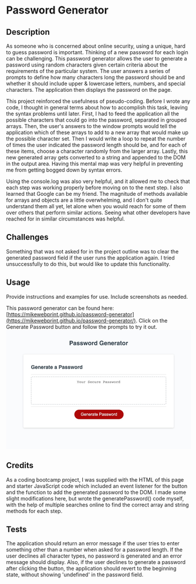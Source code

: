 # Password Generator

## Description

As someone who is concerned about online security, using a unique, hard to guess password is important. Thinking of a new password for each login can be challenging. This password generator allows the user to generate a password using random characters given certain criteria about the requirements of the particular system.  The user answers a series of prompts to define how many characters long the password should be and whether it should include upper & lowercase letters, numbers, and special characters. The application then displays the password on the page.

This project reinforced the usefulness of pseudo-coding.  Before I wrote any code, I thought in general terms about how to accomplish this task, leaving the syntax problems until later.  First, I had to feed the application all the possible characters that could go into the password, separated in grouped arrays.  Then, the user's answers to the window prompts would tell the application which of these arrays to add to a new array that would make up the possible character set.  Then I would write a loop to repeat the number of times the user indicated the password length should be, and for each of these items, choose a character randomly from the larger array. Lastly, this new generated array gets converted to a string and appended to the DOM in the output area. Having this mental map was very helpful in preventing me from getting bogged down by syntax errors.

Using the console.log was also very helpful, and it allowed me to check that each step was working properly before moving on to the next step.  I also learned that Google can be my friend. The magnitude of methods available for arrays and objects are a little overwhelming, and I don't quite understand them all yet, let alone when you would reach for some of them over others that perform similar actions.  Seeing what other developers have reached for in similar circumstances was helpful.

## Challenges

Something that was not asked for in the project outline was to clear the generated password field if the user runs the application again.  I tried unsuccessfully to do this, but would like to update this functionality.

## Usage

Provide instructions and examples for use. Include screenshots as needed.

This password generator can be found here: [https://mikewebprint.github.io/password-generator](https://mikewebprint.github.io/password-generator/). 
Click on the Generate Password button and follow the prompts to try it out.
![password generator screenshot](assets/images/password-generator-screenshot.png)


## Credits

As a coding bootcamp project, I was supplied with the HTML of this page and starter JavaScript code which included an event listener for the button and the function to add the generated password to the DOM.  I made some slight modifications here, but wrote the generatePassword() code myself, with the help of multiple searches online to find the correct array and string methods for each step.

## Tests

The application should return an error message if the user tries to enter something other than a number when asked for a password length. If the user declines all character types, no password is generated and an error message should display.  Also, if the user declines to generate a password after clicking the button, the application should revert to the beginning state, without showing 'undefined' in the password field.
